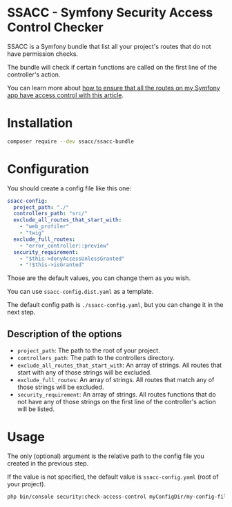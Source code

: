 # SSACC - Symfony Security Access Control Checker

SSACC is a Symfony bundle that list all your project's routes that do not have permission checks.

The bundle will check if certain functions are called on the first line of the controller's action.

 You can learn more about [how to ensure that all the routes on my Symfony app have access control with this article](https://blog.theodo.com/2023/10/ensure-that-symfony-routes-have-access-control/).

# Installation

```bash
composer require --dev ssacc/ssacc-bundle
```

# Configuration

You should create a config file like this one:
```yaml
ssacc-config:
  project_path: "./"
  controllers_path: "src/"
  exclude_all_routes_that_start_with:
    - "web_profiler"
    - "twig"
  exclude_full_routes:
    - "error_controller::preview"
  security_requirement:
    - "$this->denyAccessUnlessGranted"
    - "!$this->isGranted"
```
Those are the default values, you can change them as you wish.

You can use `ssacc-config.dist.yaml` as a template.

The default config path is `./ssacc-config.yaml`, but you can change it in the next step.

## Description of the options
- `project_path`: The path to the root of your project.
- `controllers_path`: The path to the controllers directory.
- `exclude_all_routes_that_start_with`: An array of strings. All routes that start with any of those strings will be excluded.
- `exclude_full_routes`: An array of strings. All routes that match any of those strings will be excluded.
- `security_requirement`: An array of strings. All routes functions that do not have any of those strings on the first line of the controller's action will be listed.

# Usage

The only (optional) argument is the relative path to the config file you created in the previous step.

If the value is not specified, the default value is `ssacc-config.yaml` (root of your project).

```bash
php bin/console security:check-access-control myConfigDir/my-config-file.yaml
```